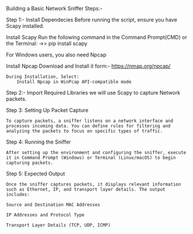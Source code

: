 Building a Basic Network Sniffer Steps:-

Step 1:- Install Dependecies Before running the script, ensure you have Scapy installed.

Install Scapy
    Run the following command in the Command Prompt(CMD) or the Terminal:
    ->> pip install scapy

For Windows users, you also need Npcap

Install Npcap
    Download and Install it form:-
        https://nmap.org/npcap/

    During Installation, Select:
        Install Npcap in WinPcap API-compatible mode
Step 2:- Import Required Libraries we will use Scapy to capture Network packets.

Step 3: Setting Up Packet Capture

    To capture packets, a sniffer listens on a network interface and processes incoming data. You can define rules for filtering and analyzing the packets to focus on specific types of traffic.
Step 4: Running the Sniffer

    After setting up the environment and configuring the sniffer, execute it in Command Prompt (Windows) or Terminal (Linux/macOS) to begin capturing packets.
Step 5: Expected Output

    Once the sniffer captures packets, it displays relevant information such as Ethernet, IP, and transport layer details. The output includes:

    Source and Destination MAC Addresses

    IP Addresses and Protocol Type

    Transport Layer Details (TCP, UDP, ICMP)
